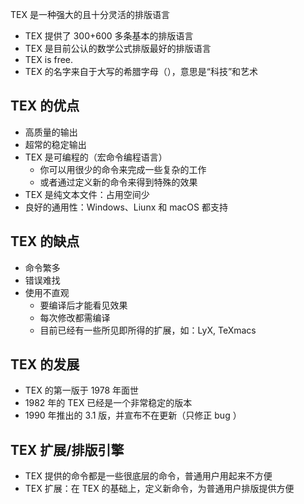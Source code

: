 
TEX 是一种强大的且十分灵活的排版语言

- TEX 提供了 300+600 多条基本的排版语言
- TEX 是目前公认的数学公式排版最好的排版语言
- TEX is free.
- TEX 的名字来自于大写的希腊字母（），意思是“科技”和艺术

## TEX 的优点

- 高质量的输出
- 超常的稳定输出
- TEX 是可编程的（宏命令编程语言）
    - 你可以用很少的命令来完成一些复杂的工作
    - 或者通过定义新的命令来得到特殊的效果
- TEX 是纯文本文件：占用空间少
- 良好的通用性：Windows、Liunx 和 macOS 都支持

## TEX 的缺点

- 命令繁多
- 错误难找
- 使用不直观
  - 要编译后才能看见效果
  - 每次修改都需编译
  - 目前已经有一些所见即所得的扩展，如：LyX, TeXmacs

## TEX 的发展

- TEX 的第一版于 1978 年面世
- 1982 年的 TEX 已经是一个非常稳定的版本
- 1990 年推出的 3.1 版，并宣布不在更新（只修正 bug ）

## TEX 扩展/排版引擎

- TEX 提供的命令都是一些很底层的命令，普通用户用起来不方便
- TEX 扩展：在 TEX 的基础上，定义新命令，为普通用户排版提供方便